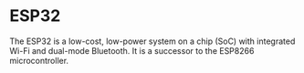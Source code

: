 # ESP32

The ESP32 is a low-cost, low-power system on a chip (SoC) with integrated Wi-Fi and dual-mode Bluetooth. It is a successor to the ESP8266 microcontroller.



